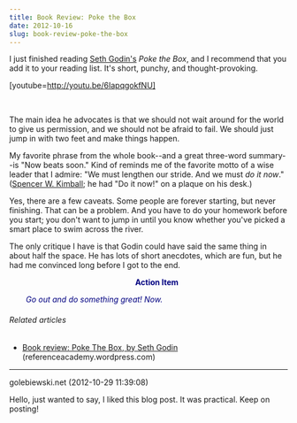 ```yaml
---
title: Book Review: Poke the Box
date: 2012-10-16
slug: book-review-poke-the-box
---
```


I just finished reading <a class="zem_slink" title="Seth Godin" href="http://twitter.com/thisissethsblog" target="_blank" rel="twitter">Seth Godin's</a> <em>Poke the Box</em>, and I recommend that you add it to your reading list. It's short, punchy, and thought-provoking.

[youtube=http://youtu.be/6IapqgokfNU]

 

The main idea he advocates is that we should not wait around for the world to give us permission, and we should not be afraid to fail. We should just jump in with two feet and make things happen.

My favorite phrase from the whole book--and a great three-word summary--is "Now beats soon." Kind of reminds me of the favorite motto of a wise leader that I admire: "We must lengthen our stride. And we must <em>do it now</em>." (<a href="http://varsityteamvenue.blogspot.com/2012/02/quote-spencer-w-kimball.html" target="_blank">Spencer W. Kimball</a>; he had "Do it now!" on a plaque on his desk.)

Yes, there are a few caveats. Some people are forever starting, but never finishing. That can be a problem. And you have to do your homework before you start; you don't want to jump in until you know whether you've picked a smart place to swim across the river.

The only critique I have is that Godin could have said the same thing in about half the space. He has lots of short anecdotes, which are fun, but he had me convinced long before I got to the end.
<p style="padding-left:30px;text-align:center;"><strong><span style="color:#000080;">Action Item</span></strong></p>
<p style="padding-left:30px;"><em><span style="color:#000080;">Go out and do something great! Now.</span></em></p>

<h6 style="font-size:1em;">Related articles</h6>
<ul class="zemanta-article-ul">
	<li><a href="book-review-poke-the-box-by-seth-godin.md" target="_blank">Book review: Poke The Box, by Seth Godin</a> (referenceacademy.wordpress.com)</li>
</ul>

---

golebiewski.net (2012-10-29 11:39:08)

Hello, just wanted to say, I liked this blog post. It was practical.
Keep on posting!